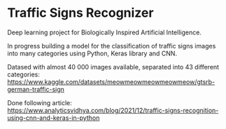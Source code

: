 # Traffic Signs Recognizer

Deep learning project for Biologically Inspired Artificial Intelligence.

In progress building a model for the classification of traffic signs images into many categories using Python, Keras library and CNN.


Datased with almost 40 000 images available, separated into 43 different categories: 
https://www.kaggle.com/datasets/meowmeowmeowmeowmeow/gtsrb-german-traffic-sign


Done following article:
https://www.analyticsvidhya.com/blog/2021/12/traffic-signs-recognition-using-cnn-and-keras-in-python
